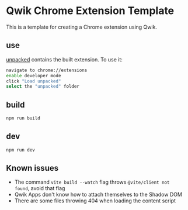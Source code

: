 # Qwik Chrome	Extension Template

This is a template for creating a Chrome extension using Qwik.

## use

[unpacked](/unpacked) contains the built extension. To use it:

```bash
navigate to chrome://extensions
enable developer mode
click "Load unpacked"
select the "unpacked" folder
```

## build

```bash
npm run build
```

## dev

```bash
npm run dev
```

## Known issues

- The command `vite build --watch` flag throws `@vite/client not	found`, avoid that	flag
- Qwik Apps don't know how to attach themselves to the Shadow DOM
- There are some files throwing 404 when loading the content script